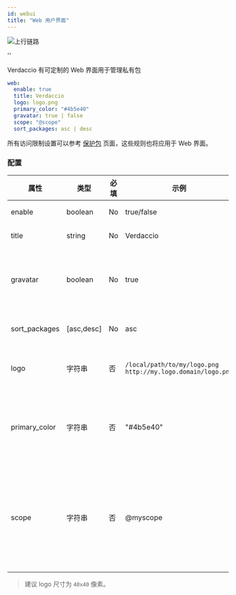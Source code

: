 ```yaml
---
id: webui
title: "Web 用户界面"
---
```


![上行链路](https://user-images.githubusercontent.com/558752/52916111-fa4ba980-32db-11e9-8a64-f4e06eb920b3.png)

<div id="codefund">''</div>

Verdaccio 有可定制的 Web 界面用于管理私有包

```yaml
web:
  enable: true
  title: Verdaccio
  logo: logo.png
  primary_color: "#4b5e40"
  gravatar: true | false
  scope: "@scope"
  sort_packages: asc | desc
```

所有访问限制设置可以参考 [保护包](protect-your-dependencies.md) 页面，这些规则也将应用于 Web 界面。

### 配置

| 属性            | 类型         | 必填 | 示例                                                            | 支持         | 描述                                                                                                                       |
| ------------- | ---------- | -- | ------------------------------------------------------------- | ---------- | ------------------------------------------------------------------------------------------------------------------------ |
| enable        | boolean    | No | true/false                                                    | all        | 允许显示网页界面                                                                                                                 |
| title         | string     | No | Verdaccio                                                     | all        | HTML 页眉标题说明                                                                                                              |
| gravatar      | boolean    | No | true                                                          | `>v4`   | Gravatars will be generated under the hood if this property is enabled                                                   |
| sort_packages | [asc,desc] | No | asc                                                           | `>v4`   | 默认情况下，私有包按升序排序                                                                                                           |
| logo          | 字符串        | 否  | `/local/path/to/my/logo.png` `http://my.logo.domain/logo.png` | 任意路径       | logo 所在的 URI 路径（顶部 logo）                                                                                                 |
| primary_color | 字符串        | 否  | "#4b5e40"                                                     | `>4`    | The primary color to use throughout the UI (header, etc)                                                                 |
| scope         | 字符串        | 否  | @myscope                                                      | `>v3.x` | If you're using this registry for a specific module scope, specify that scope to set it in the webui instructions header |

> 建议 logo 尺寸为 `40x40` 像素。